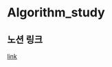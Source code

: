 # Algorithm_study

## 노션 링크

[link](https://www.notion.so/tazohyuk/Algorithm-Study-d1c079155efc4b99ad0305c43c10fb57)
